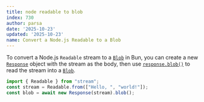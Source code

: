 ```yaml
---
title: node readable to blob
index: 730
author: parsa
date: '2025-10-23'
updated: '2025-10-23'
name: Convert a Node.js Readable to a Blob
---
```


To convert a Node.js `Readable` stream to a [`Blob`](https://developer.mozilla.org/en-US/docs/Web/API/Blob) in Bun, you can create a new [`Response`](https://developer.mozilla.org/en-US/docs/Web/API/Response) object with the stream as the body, then use [`response.blob()`](https://developer.mozilla.org/en-US/docs/Web/API/Response/blob) to read the stream into a [`Blob`](https://developer.mozilla.org/en-US/docs/Web/API/Blob).

```ts
import { Readable } from "stream";
const stream = Readable.from(["Hello, ", "world!"]);
const blob = await new Response(stream).blob();
```
